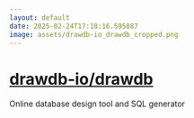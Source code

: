 ```yaml
---
layout: default
date: 2025-02-24T17:18:16.595887
image: assets/drawdb-io_drawdb_cropped.png
---
```


# [drawdb-io/drawdb](https://github.com/drawdb-io/drawdb)

Online database design tool and SQL generator
